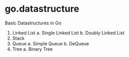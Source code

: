 # go.datastructure
Basic Datastructures in Go

1. Linked List
    a. Single Linked List
    b. Doubly Linked List
2. Stack
3. Queue
    a. Simple Queue
    b. DeQueue
4. Tree
    a. Binary Tree
